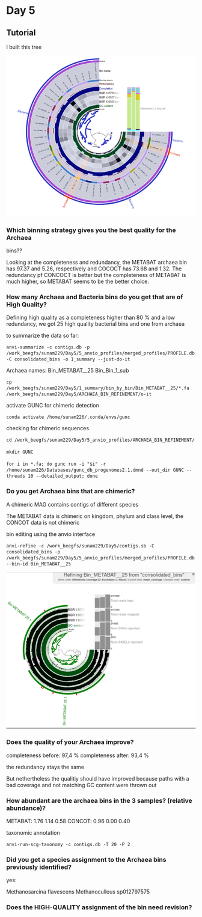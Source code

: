 # Day 5

## Tutorial 

I built this tree 

![tree_picture](resources/Anvio_tree.png)

### Which binning strategy gives you the best quality for the Archaea
bins??

Looking at the completeness and redundancy, the METABAT archaea bin has 
97.37 and 5.26, respectively and COCOCT has 73.68 and 1.32. The redundancy pf CONCOCT is better but the completeness of METABAT is much higher, so METABAT seems to be the better choice. 

### How many Archaea and Bacteria bins do you get that are of High Quality?
Defining high quality as a completeness higher than 80 % and a low redundancy, we got 25 high quality bacterial bins and one from archaea


to summarize the data so far: 

```
anvi-summarize -c contigs.db -p /work_beegfs/sunam229/Day5/5_anvio_profiles/merged_profiles/PROFILE.db -C consolidated_bins -o 1_summary --just-do-it
```
Archaea names:
Bin_METABAT__25
 	Bin_Bin_1_sub

    cp /work_beegfs/sunam229/Day5/1_summary/bin_by_bin/Bin_METABAT__25/*.fa /work_beegfs/sunam229/Day5/ARCHAEA_BIN_REFINEMENT/o-it

activate GUNC for chimeric detection 

```
conda activate /home/sunam226/.conda/envs/gunc
```

checking for chimeric sequences
```
cd /work_beegfs/sunam229/Day5/5_anvio_profiles/ARCHAEA_BIN_REFINEMENT/

mkdir GUNC

for i in *.fa; do gunc run -i "$i" -r /home/sunam226/Databases/gunc_db_progenomes2.1.dmnd --out_dir GUNC --threads 10 --detailed_output; done
```
### Do you get Archaea bins that are chimeric?

A chimeric MAG contains contigs of different species

The METABAT data is chimeric on kingdom, phylum and class level, the CONCOT data is not chimeric

bin editing using the anvio interface

```
anvi-refine -c /work_beegfs/sunam229/Day5/contigs.sb -C consolidated_bins -p /work_beegfs/sunam229/Day5/5_anvio_profiles/merged_profiles/PROFILE.db --bin-id Bin_METABAT__25
```

![refined_bin](resources/Refining_bin.png)

### Does the quality of your Archaea improve?

completeness before: 97,4 %
completeness after: 93,4 %

the redundancy stays the same

But nethertheless the qualitiy should have improved because paths with a bad coverage and not matching GC content were thrown out

### How abundant are the archaea bins in the 3 samples? (relative abundance)?

METABAT: 1.76 	1.14 	0.58
CONCOT: 0.96 	0.00 	0.40


taxonomic annotation

```
anvi-run-scg-taxonomy -c contigs.db -T 20 -P 2
```
### Did you get a species assignment to the Archaea bins previously identified?

yes: 

Methanosarcina flavescens
Methanoculleus sp012797575


### Does the HIGH-QUALITY assignment of the bin need revision?
